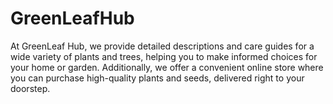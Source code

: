 # GreenLeafHub
 At GreenLeaf Hub, we provide detailed descriptions and care guides for a wide variety of plants and trees,  helping you to make informed choices for your home or garden.  Additionally, we offer a convenient online store where you can purchase high-quality plants and seeds, delivered right to your doorstep.
